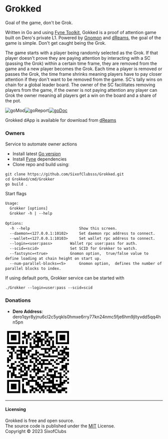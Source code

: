 # Grokked
Goal of the game, don't be Grok.

Written in Go and using [Fyne Toolkit](https://fyne.io/), Gokked is a proof of attention game built on Dero's private L1. Powered by [Gnomon](https://github.com/civilware/Gnomon) and [dReams](https://github.com/dReam-dApps/dReams), the goal of the game is simple. Don't get caught being the Grok. 

The game starts with a player being randomly selected as the Grok. If that player doesn't prove they are paying attention by interacting with a SC (passing the Grok) within a certain time frame, they are removed from the game and a new player becomes the Grok. Each time a player is removed or passes the Grok, the time frame shrinks meaning players have to pay closer attention if they don't want to be removed from the game. SC's tally wins on chain for a global leader board. The owner of the SC facilitates removing players from the game, if the owner is not paying attention any player can Grok the owner meaning all players get a win on the board and a share of the pot.

![goMod](https://img.shields.io/github/go-mod/go-version/SixofClubsss/Grokked.svg)![goReport](https://goreportcard.com/badge/github.com/SixofClubsss/Grokked)[![goDoc](https://img.shields.io/badge/godoc-reference-blue.svg)](https://pkg.go.dev/github.com/SixofClubsss/Grokked)

Grokked dApp is available for download from [dReams](https://dreamdapps.io)

### Owners
Service to automate owner actions
- Install latest [Go version](https://go.dev/doc/install)
- Install [Fyne](https://developer.fyne.io/started/) dependencies
- Clone repo and build using:
```
git clone https://github.com/SixofClubsss/Grokked.git
cd Grokked/cmd/Grokker
go build .
```
Start flags
```
Usage:
  Grokker [options]
  Grokker -h | --help

Options:
  -h --help                      Show this screen.
  --daemon=<127.0.0.1:10102>     Set daemon rpc address to connect.
  --wallet=<127.0.0.1:10103>     Set wallet rpc address to connect.
  --login=<user:pass>     	 Wallet rpc user:pass for auth.
  --scid=<scid>	         	 Set SCID for Grokker to watch.
  --fastsync=<true>	         Gnomon option,  true/false value to define loading at chain height on start up.
  --num-parallel-blocks=<5>      Gnomon option,  defines the number of parallel blocks to index.
```
If using default ports, Grokker service can be started with
```
./Grokker --login=user:pass --scid=scid
```

### Donations
- **Dero Address**: dero1qyr8yjnu6cl2c5yqkls0hmxe6rry77kn24nmc5fje6hm9jltyvdd5qq4hn5pn

![DeroDonations](https://raw.githubusercontent.com/SixofClubsss/dreamdappsite/main/assets/DeroDonations.jpg)

---

#### Licensing

Grokked is free and open source.   
The source code is published under the [MIT](https://github.com/SixofClubsss/Grokked/blob/main/LICENSE) License.   
Copyright © 2023 SixofClubs  